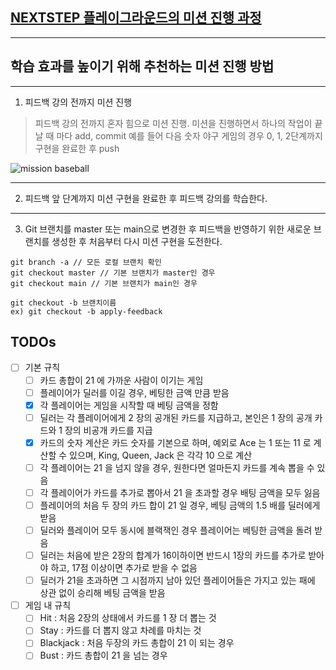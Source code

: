 ## [NEXTSTEP 플레이그라운드의 미션 진행 과정](https://github.com/next-step/nextstep-docs/blob/master/playground/README.md)

---
## 학습 효과를 높이기 위해 추천하는 미션 진행 방법

---
1. 피드백 강의 전까지 미션 진행 
> 피드백 강의 전까지 혼자 힘으로 미션 진행. 미션을 진행하면서 하나의 작업이 끝날 때 마다 add, commit
> 예를 들어 다음 숫자 야구 게임의 경우 0, 1, 2단계까지 구현을 완료한 후 push

![mission baseball](https://raw.githubusercontent.com/next-step/nextstep-docs/master/playground/images/mission_baseball.png)

---
2. 피드백 앞 단계까지 미션 구현을 완료한 후 피드백 강의를 학습한다.

---
3. Git 브랜치를 master 또는 main으로 변경한 후 피드백을 반영하기 위한 새로운 브랜치를 생성한 후 처음부터 다시 미션 구현을 도전한다.

```
git branch -a // 모든 로컬 브랜치 확인
git checkout master // 기본 브랜치가 master인 경우
git checkout main // 기본 브랜치가 main인 경우

git checkout -b 브랜치이름
ex) git checkout -b apply-feedback
```

## TODOs

- [ ] 기본 규칙
  - [ ] 카드 총합이 21 에 가까운 사람이 이기는 게임
  - [ ] 플레이어가 딜러를 이길 경우, 베팅한 금액 만큼 받음
  - [x] 각 플레이어는 게임을 시작할 때 베팅 금액을 정함
  - [ ] 딜러는 각 플레이어에게 2 장의 공개된 카드를 지급하고, 본인은 1 장의 공개 카드와 1 장의 비공개 카드를 지급
  - [x] 카드의 숫자 계산은 카드 숫자를 기본으로 하며, 예외로 Ace 는 1 또는 11 로 계산할 수 있으며, King, Queen, Jack 은 각각 10 으로 계산
  - [ ] 각 플레이어는 21 을 넘지 않을 경우, 원한다면 얼마든지 카드를 계속 뽑을 수 있음
  - [ ] 각 플레이어가 카드를 추가로 뽑아서 21 을 초과할 경우 배팅 금액을 모두 잃음
  - [ ] 플레이어의 처음 두 장의 카드 합이 21 일 경우, 베팅 금액의 1.5 배를 딜러에게 받음
  - [ ] 딜러와 플레이어 모두 동시에 블랙잭인 경우 플레이어는 베팅한 금액을 돌려 받음
  - [ ] 딜러는 처음에 받은 2장의 합계가 16이하이면 반드시 1장의 카드를 추가로 받아야 하고, 17점 이상이면 추가로 받을 수 없음
  - [ ] 딜러가 21을 초과하면 그 시점까지 남아 있던 플레이어들은 가지고 있는 패에 상관 없이 승리해 베팅 금액을 받음
- [ ] 게임 내 규칙
  - [ ] Hit : 처음 2장의 상태에서 카드를 1 장 더 뽑는 것
  - [ ] Stay : 카드를 더 뽑지 않고 차례를 마치는 것
  - [ ] Blackjack : 처음 두장의 카드 총합이 21 이 되는 경우
  - [ ] Bust : 카드 총합이 21 을 넘는 경우